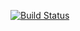 [![Build Status](https://travis-ci.com/alrenucsd/Project110.svg?branch=master)](https://travis-ci.com/alrenucsd/Project110)